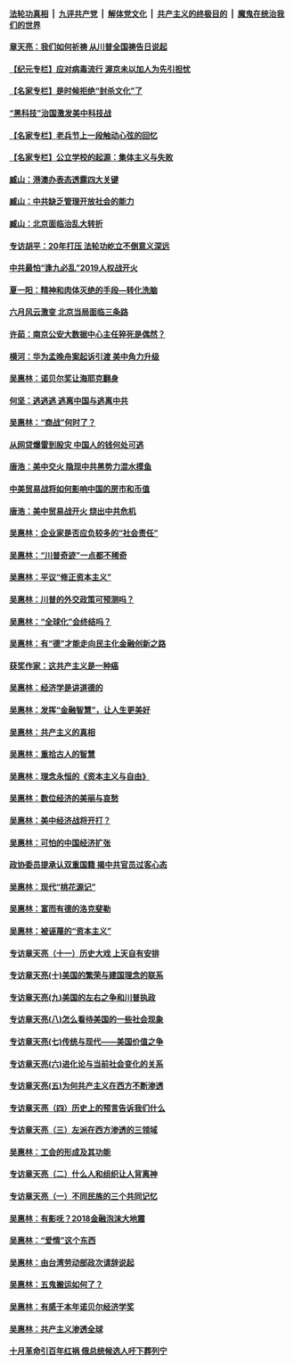 ####  [法轮功真相](../../../../basic/blob/master/README.md?t=07010601) &nbsp;|&nbsp; [九评共产党](../../../../9ping.md/blob/master/README.md?t=07010601) &nbsp;|&nbsp; [解体党文化](../../../../jtdwh.md/blob/master/README.md?t=07010601)  &nbsp;|&nbsp; [共产主义的终极目的](../../../../gczydzjmd.md/blob/master/README.md?t=07010601) &nbsp;|&nbsp; [魔鬼在统治我们的世界](../../../../mgztzwmdsj.md/blob/master/README.md?t=07010601) 

#### [章天亮：我们如何祈祷 从川普全国祷告日说起](../pages/nsc423/n11944627.md?t=07010601) 

#### [【纪元专栏】应对病毒流行 渥京未以加人为先引担忧](../pages/nsc423/n11875714.md?t=07010601) 

#### [【名家专栏】是时候拒绝“封杀文化”了](../pages/nsc423/n11814093.md?t=07010601) 

#### [“黑科技”治国激发美中科技战](../pages/nsc423/n11638056.md?t=07010601) 

#### [【名家专栏】老兵节上一段触动心弦的回忆](../pages/nsc423/n11646016.md?t=07010601) 

#### [【名家专栏】公立学校的起源：集体主义与失败](../pages/nsc423/n11601833.md?t=07010601) 

#### [臧山：港澳办表态透露四大关键](../pages/nsc423/n11421628.md?t=07010601) 

#### [臧山：中共缺乏管理开放社会的能力](../pages/nsc423/n11407457.md?t=07010601) 

#### [臧山：北京面临治乱大转折](../pages/nsc423/n11406895.md?t=07010601) 

#### [专访胡平：20年打压 法轮功屹立不倒意义深远](../pages/nsc423/n11398800.md?t=07010601) 

#### [中共最怕“逢九必乱”2019人权战开火](../pages/nsc423/n11385248.md?t=07010601) 

#### [夏一阳：精神和肉体灭绝的手段—转化洗脑](../pages/nsc423/n11368250.md?t=07010601) 

#### [六月风云激变 北京当局面临三条路](../pages/nsc423/n11313668.md?t=07010601) 

#### [许茹：南京公安大数据中心主任猝死是偶然？](../pages/nsc423/n11064744.md?t=07010601) 

#### [横河：华为孟晚舟案起诉引渡 美中角力升级](../pages/nsc423/n11027230.md?t=07010601) 

#### [吴惠林：诺贝尔奖让海耶克翻身](../pages/nsc423/n10890049.md?t=07010601) 

#### [何坚：逃逃逃 逃离中国与逃离中共](../pages/nsc423/n10592891.md?t=07010601) 

#### [吴惠林：“商战”何时了？](../pages/nsc423/n10573558.md?t=07010601) 

#### [从网贷爆雷到股灾 中国人的钱何处可逃](../pages/nsc423/n10572800.md?t=07010601) 

#### [唐浩：美中交火 隐现中共黑势力混水摸鱼](../pages/nsc423/n10544040.md?t=07010601) 

#### [中美贸易战将如何影响中国的房市和币值](../pages/nsc423/n10543697.md?t=07010601) 

#### [唐浩：美中贸易战开火 烧出中共危机](../pages/nsc423/n10540126.md?t=07010601) 

#### [吴惠林：企业家是否应负较多的“社会责任”](../pages/nsc423/n10535022.md?t=07010601) 

#### [吴惠林：“川普奇迹”一点都不稀奇](../pages/nsc423/n10512808.md?t=07010601) 

#### [吴惠林：平议“修正资本主义”](../pages/nsc423/n10495724.md?t=07010601) 

#### [吴惠林：川普的外交政策可预测吗？](../pages/nsc423/n10462387.md?t=07010601) 

#### [吴惠林：“全球化”会终结吗？](../pages/nsc423/n10452838.md?t=07010601) 

#### [吴惠林：有“德”才能走向民主化金融创新之路](../pages/nsc423/n10432292.md?t=07010601) 

#### [获奖作家：这共产主义是一种癌](../pages/nsc423/n10431541.md?t=07010601) 

#### [吴惠林：经济学是讲道德的](../pages/nsc423/n10398014.md?t=07010601) 

#### [吴惠林：发挥“金融智慧”，让人生更美好](../pages/nsc423/n10375019.md?t=07010601) 

#### [吴惠林：共产主义的真相](../pages/nsc423/n10351394.md?t=07010601) 

#### [吴惠林：重拾古人的智慧](../pages/nsc423/n10337691.md?t=07010601) 

#### [吴惠林：理念永恒的《资本主义与自由》](../pages/nsc423/n10316274.md?t=07010601) 

#### [吴惠林：数位经济的美丽与哀愁](../pages/nsc423/n10292946.md?t=07010601) 

#### [吴惠林：美中经济战将开打？](../pages/nsc423/n10258825.md?t=07010601) 

#### [吴惠林：可怕的中国经济扩张](../pages/nsc423/n10219147.md?t=07010601) 

#### [政协委员提承认双重国籍 揭中共官员过客心态](../pages/nsc423/n10208809.md?t=07010601) 

#### [吴惠林：现代“桃花源记”](../pages/nsc423/n10185234.md?t=07010601) 

#### [吴惠林：富而有德的洛克斐勒](../pages/nsc423/n10142264.md?t=07010601) 

#### [吴惠林：被诬蔑的“资本主义”](../pages/nsc423/n10124816.md?t=07010601) 

#### [专访章天亮（十一）历史大戏 上天自有安排](../pages/nsc423/n10094905.md?t=07010601) 

#### [专访章天亮(十)美国的繁荣与建国理念的联系](../pages/nsc423/n10094899.md?t=07010601) 

#### [专访章天亮(九)美国的左右之争和川普执政](../pages/nsc423/n10094889.md?t=07010601) 

#### [专访章天亮(八)怎么看待美国的一些社会现象](../pages/nsc423/n10094857.md?t=07010601) 

#### [专访章天亮(七)传统与现代——美国价值之争](../pages/nsc423/n10093140.md?t=07010601) 

#### [专访章天亮(六)进化论与当前社会变化的关系](../pages/nsc423/n10092036.md?t=07010601) 

#### [专访章天亮(五)为何共产主义在西方不断渗透](../pages/nsc423/n10083620.md?t=07010601) 

#### [专访章天亮（四）历史上的预言告诉我们什么](../pages/nsc423/n10083606.md?t=07010601) 

#### [专访章天亮（三）左派在西方渗透的三领域](../pages/nsc423/n10081115.md?t=07010601) 

#### [吴惠林：工会的形成及其功能](../pages/nsc423/n10080633.md?t=07010601) 

#### [专访章天亮（二）什么人和组织让人背离神](../pages/nsc423/n10076637.md?t=07010601) 

#### [专访章天亮（一）不同民族的三个共同记忆](../pages/nsc423/n10074188.md?t=07010601) 

#### [吴惠林：有影呒？2018金融泡沫大地震](../pages/nsc423/n10040534.md?t=07010601) 

#### [吴惠林：“爱情”这个东西](../pages/nsc423/n10019423.md?t=07010601) 

#### [吴惠林：由台湾劳动部政次请辞说起](../pages/nsc423/n9979679.md?t=07010601) 

#### [吴惠林：五鬼搬运如何了？](../pages/nsc423/n9925338.md?t=07010601) 

#### [吴惠林：有感于本年诺贝尔经济学奖](../pages/nsc423/n9871883.md?t=07010601) 

#### [吴惠林：共产主义渗透全球](../pages/nsc423/n9812748.md?t=07010601) 

#### [十月革命引百年红祸 俄总统候选人吁下葬列宁](../pages/nsc423/n9810182.md?t=07010601) 


